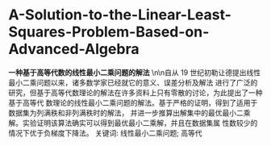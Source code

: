 # A-Solution-to-the-Linear-Least-Squares-Problem-Based-on-Advanced-Algebra
**一种基于高等代数的线性最小二乘问题的解法**
\n\n自从 19 世纪初勒让德提出线性最小二乘问题以来，诸多数学家已经就它的意义、误差分析及解法
进行了广泛的研究，但基于高等代数理论的解法在许多资料上只有零散的讨论，为此提出了一种基于高等代
数理论的线性最小二乘问题的解法。基于严格的证明，得到了适用于数据集为列满秩和非列满秩时的解法，
并进一步推算出解集中的最优最小二乘解。实验证明该算法确实可以得到最优最小二乘解，并且在数据集属
性数较少的情况下优于负梯度下降法。
关键词: 线性最小二乘问题; 高等代
